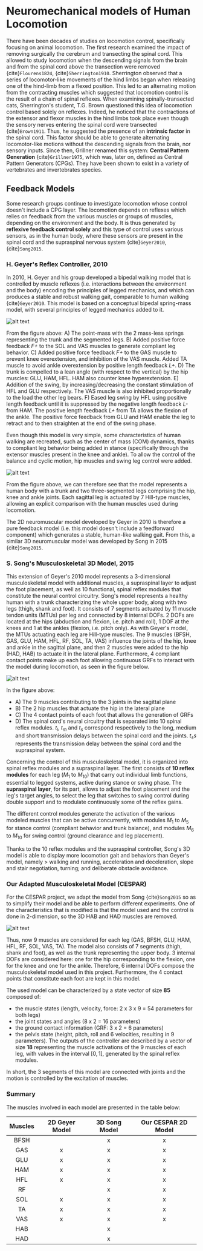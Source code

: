 # Neuromechanical models of Human Locomotion

There have been decades of studies on locomotion control, specifically focusing on animal locomotion. The first research examined the impact of removing surgically the cerebrum and transecting the spinal cord. This allowed to study locomotion when the descending signals from the brain and from the spinal cord above the transection were removed {cite}`Flourens1824`, {cite}`Sherrington1910`. Sherrington observed that a series of locomotor-like movements of the hind limbs began when releasing one of the hind-limb from a flexed position. This led to an alternating motion from the contracting muscles which suggested that locomotion control is the result of a chain of spinal reflexes.
When examining spinally-transected cats, Sherrington's student, T.G. Brown questioned this idea of locomotion control based solely on reflexes. Indeed, he noticed that the contractions of the extensor and flexor muscles in the hind limbs took place even though the sensory nerves entering the spinal cord were transected {cite}`Brown1911`. Thus, he suggested the presence of an **intrinsic factor** in the spinal cord. This factor should be able to generate alternating locomotor-like motions without the descending signals from the brain, nor sensory inputs.
Since then, Grillner renamed this system: **Central Pattern Generation** {cite}`Grillner1975`, which was, later on, defined as Central Pattern Generators (CPGs). They have been shown to exist in a variety of vertebrates and invertebrates species.

## Feedback Models

Some research groups continue to investigate locomotion whose control doesn't include a CPG layer. The locomotion depends on reflexes which relies on feedback from the various muscles or groups of muscles, depending on the environment and the body. It is thus generated by **reflexive feedback control solely** and this type of control uses various sensors, as in the human body, where these sensors are present in the spinal cord and the supraspinal nervous system {cite}`Geyer2010`, {cite}`Song2015`.

### H. Geyer's Reflex Controller, 2010

In 2010, H. Geyer and his group developed a bipedal walking model that is controlled by muscle reflexes (i.e. interactions between the environment and the body) encoding the principles of legged mechanics, and which can produces a stable and robust walking gait, comparable to human walking {cite}`Geyer2010`.
This model is based on a conceptual bipedal spring-mass model, with several principles of legged mechanics added to it.

![alt text](../../main/md_files/images/Geyer.png "Evolution of the bipedal human model, from a conceptual one, to Geyer's 2010 model")

From the figure above:
A) The point-mass with the 2 mass-less springs representing the trunk and the segmented legs.
B) Added positive force feedback *F+* to the SOL and VAS muscles to generate compliant leg behavior.
C) Added positive force feedback *F+* to the GAS muscle to prevent knee overextension, and inhibition of the VAS muscle. Added TA muscle to avoid ankle overextension by positive length feedback *L+*.
D) The trunk is compelled to a lean angle (with respect to the vertical) by the hip muscles: GLU, HAM, HFL. HAM also counter knee hyperextension.
E) Addition of the swing, by increasing/decreasing the constant stimulation of HFL and GLU respectively. The VAS muscle is also inhibited proportionally to the load the other leg bears.
F) Eased leg swing by HFL using positive length feedback until it is suppressed by the negative length feedback *L-* from HAM. The positive length feedback *L+* from TA allows the flexion of the ankle. The positive force feedback from GLU and HAM enable the leg to retract and to then straighten at the end of the swing phase.

Even though this model is very simple, some characteristics of human walking are recreated, such as the center of mass (COM) dynamics, thanks to compliant leg behavior being added in stance (specifically through the extensor muscles present in the knee and ankle). To allow the control of the balance and cyclic motion, hip muscles and swing leg control were added.

![alt text](../../main/md_files/images/Geyer2.png "Representation of the 7 Hill-type muscles in Geyer's 2010 2D model")

From the figure above, we can therefore see that the model represents a human body with a trunk and two three-segmented legs comprising the hip, knee and ankle joints. Each sagittal leg is actuated by 7 Hill-type muscles, allowing an explicit comparison with the human muscles used during locomotion.

The 2D neuromuscular model developed by Geyer in 2010 is therefore a pure feedback model (i.e. this model doesn't include a feedforward component) which generates a stable, human-like walking gait. From this, a similar 3D neuromuscular model was developed by Song in 2015 {cite}`Song2015`.

### S. Song's Musculoskeletal 3D Model, 2015

This extension of Geyer's 2010 model represents a 3-dimensional musculoskeletal model with additional muscles, a supraspinal layer to adjust the foot placement, as well as 10 functional, spinal reflex modules that constitute the neural control circuitry.
Song's model represents a healthy human with a trunk characterizing the whole upper body, along with two legs (thigh, shank and foot). It consists of 7 segments actuated by 11 muscle tendon units (MTUs) per leg and connected by 8 internal DOFs. 2 DOFs are located at the hips (abduction and flexion, i.e. pitch and roll), 1 DOF at the knees and 1 at the ankles (flexion, i.e. pitch only).
As with Geyer's model, the MTUs actuating each leg are Hill-type muscles. The 9 muscles (BFSH, GAS, GLU, HAM, HFL, RF, SOL, TA, VAS) influence the joints of the hip, knee and ankle in the sagittal plane, and then 2 muscles were added to the hip (HAD, HAB) to actuate it in the lateral plane.
Furthermore, 4 compliant contact points make up each foot allowing continuous GRFs to interact with the model during locomotion, as seen in the figure below.

![alt text](../../main/md_files/images/song.png "3D Neuromuscular human model walking on uneven terrains (snapshots every 600ms")

In the figure above:
- A) The 9 muscles contributing to the 3 joints in the sagittal plane
- B) The 2 hip muscles that actuate the hip in the lateral plane
- C) The 4 contact points of each foot that allows the generation of GRFs
- D) The spinal cord's neural circuitry that is separated into 10 spinal reflex modules.
$t_l$, $t_m$ and $t_s$ correspond respectively to the long, medium and short transmission delays between the spinal cord and the joints.
$t_ss$ represents the transmission delay between the spinal cord and the supraspinal system.

Concerning the control of this musculoskeletal model, it is organized into spinal reflex modules and a supraspinal layer. The first consists of **10 reflex modules** for each leg ($M_1$ to $M_10$) that carry out individual limb functions, essential to legged systems, active during stance or swing phase. The **supraspinal layer**, for its part, allows to adjust the foot placement and the leg's target angles, to select the leg that switches to swing control during double support and to modulate continuously some of the reflex gains.

The different control modules generate the activation of the various modeled muscles that can be active concurrently, with modules $M_1$ to $M_5$ for stance control (compliant behavior and trunk balance), and modules $M_6$ to $M_{10}$ for swing control (ground clearance and leg placement).

Thanks to the 10 reflex modules and the supraspinal controller, Song's 3D model is able to display more locomotion gait and behaviors than Geyer's model, namely > walking and running, acceleration and deceleration, slope and stair negotiation, turning; and deliberate obstacle avoidance.

### Our Adapted Musculoskeletal Model (CESPAR)

For the CESPAR project, we adapt the model from Song {cite}`Song2015` so as to simplify their model and be able to perform different experiments.
One of the characteristics that is modified is that the model used and the control is done in 2-dimension, so the 3D HAB and HAD muscles are removed.

![alt text](../../main/md_files/images/musculo.png "Used musculoskeletal model. The muscles HAB and HAD, corresponding to the hip abductor and hip adductor, are removed from Song's 3D model.")


Thus, now 9 muscles are considered for each leg (GAS, BFSH, GLU, HAM, HFL, RF, SOL, VAS, TA). The model also consists of 7 segments (thigh, shank and foot), as well as the trunk representing the upper body. 3 internal DOFs are considered here: one for the hip corresponding to the flexion, one for the knee and one for the ankle. Therefore, 6 internal DOFs compose the musculoskeletal model used in this project. Furthermore, the 4 contact points that constitute each foot are kept in this model.


The used model can be characterized by a state vector of size **85** composed of:
- the muscle states (length, velocity, force: 2 x 3 x 9 = 54 parameters for both legs)
- the joint states and angles (8 x 2 = 16 parameters)
- the ground contact information (GRF: 3 x 2 = 6 parameters)
- the pelvis state (height, pitch, roll and 6 velocities, resulting in 9 parameters).
The outputs of the controller are described by a vector of size **18** representing the muscle activations of the 9 muscles of each leg, with values in the interval $[0,1]$, generated by the spinal reflex modules.

In short, the 3 segments of this model are connected with joints and the motion is controlled by the excitation of muscles.

### Summary

The muscles involved in each model are presented in the table below:

|       Muscles           |2D Geyer Model | 3D Song Model | Our CESPAR 2D Model |
|:-----------------------:|:-------------:|:-------------:|:-------------------:|
|BFSH                     |               | x             | x                   |
|GAS                      |x              | x             | x                   |
|GLU                      |x              | x             | x                   |
|HAM                      |x              | x             | x                   |
|HFL                      |x              | x             | x                   |
|RF                       |               | x             | x                   |
|SOL                      |x              | x             | x                   |
|TA                       |x              | x             | x                   |
|VAS                      |x              | x             | x                   |
|HAB                      |               | x             |                     |
|HAD                      |               | x             |                     |


